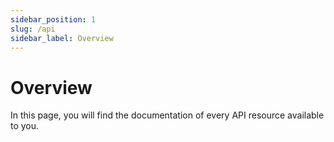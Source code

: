 ```yaml
---
sidebar_position: 1
slug: /api
sidebar_label: Overview
---
```


# Overview

In this page, you will find the documentation of every API resource available to you.
